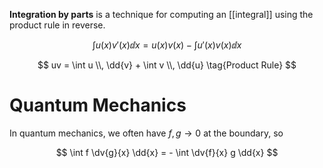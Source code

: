 **Integration by parts** is a technique for computing an [[integral]] using the product rule in reverse.

$$
\int u(x) v'(x) \dd{x} = u(x)v(x) - \int u'(x) v(x) \dd{x}
$$

$$
uv = \int u \\, \dd{v} + \int v \\, \dd{u} \tag{Product Rule}
$$



# Quantum Mechanics

In quantum mechanics, we often have $f, g \to 0$ at the boundary, so

$$
\int f \dv{g}{x} \dd{x} = - \int \dv{f}{x} g \dd{x}
$$